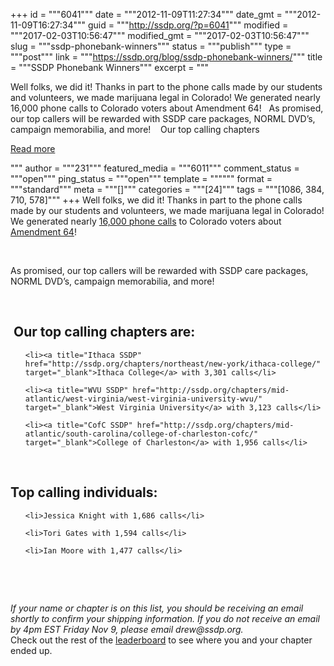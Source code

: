 +++
id = """6041"""
date = """2012-11-09T11:27:34"""
date_gmt = """2012-11-09T16:27:34"""
guid = """http://ssdp.org/?p=6041"""
modified = """2017-02-03T10:56:47"""
modified_gmt = """2017-02-03T10:56:47"""
slug = """ssdp-phonebank-winners"""
status = """publish"""
type = """post"""
link = """https://ssdp.org/blog/ssdp-phonebank-winners/"""
title = """SSDP Phonebank Winners"""
excerpt = """<p>Well folks, we did it! Thanks in part to the phone calls made by our students and volunteers, we made marijuana legal in Colorado! We generated nearly 16,000 phone calls to Colorado voters about Amendment 64! &nbsp; As promised, our top callers will be rewarded with SSDP care packages, NORML DVD&#8217;s, campaign memorabilia, and more! &nbsp;  Our top calling chapters</p>
<div class="h10"></div>
<p><a class="more-link2 flat" href="https://ssdp.org/blog/ssdp-phonebank-winners/">Read more</a></p>
"""
author = """231"""
featured_media = """6011"""
comment_status = """open"""
ping_status = """open"""
template = """"""
format = """standard"""
meta = """[]"""
categories = """[24]"""
tags = """[1086, 384, 710, 578]"""
+++
Well folks, we did it! Thanks in part to the phone calls made by our students and volunteers, we made marijuana legal in Colorado! We generated nearly <a title="Phonebank Leaderboard" href="http://legalizecolorado.org/phonebank/leaderboard" target="_blank">16,000 phone calls</a> to Colorado voters about <a href="http://www.regulatemarijuana.org/" target="_blank">Amendment 64</a>!



&nbsp;



As promised, our top callers will be rewarded with SSDP care packages, NORML DVD&#8217;s, campaign memorabilia, and more!



&nbsp;

<h2> Our top calling chapters are:</h2>

<ol>

	<li><a title="Ithaca SSDP" href="http://ssdp.org/chapters/northeast/new-york/ithaca-college/" target="_blank">Ithaca College</a> with 3,301 calls</li>

	<li><a title="WVU SSDP" href="http://ssdp.org/chapters/mid-atlantic/west-virginia/west-virginia-university-wvu/" target="_blank">West Virginia University</a> with 3,123 calls</li>

	<li><a title="CofC SSDP" href="http://ssdp.org/chapters/mid-atlantic/south-carolina/college-of-charleston-cofc/" target="_blank">College of Charleston</a> with 1,956 calls</li>

</ol>

&nbsp;

<h2>Top calling individuals:</h2>

<ol>

	<li>Jessica Knight with 1,686 calls</li>

	<li>Tori Gates with 1,594 calls</li>

	<li>Ian Moore with 1,477 calls</li>

</ol>

&nbsp;

&nbsp;

<div><em>If your name or chapter is on this list, you should be receiving an email shortly to confirm your shipping information. If you do not receive an email by 4pm EST Friday Nov 9, please email drew@ssdp.org.</em></div>

<div></div>

<div>Check out the rest of the <a title="Phonebank Leaderboard" href="http://legalizecolorado.org/phonebank/leaderboard" target="_blank">leaderboard</a> to see where you and your chapter ended up.</div>

&nbsp;
